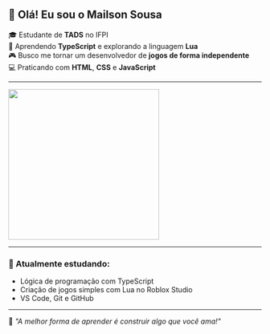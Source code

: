 ## 👋 Olá! Eu sou o Mailson Sousa

🎓 Estudante de **TADS** no IFPI  
🧠 Aprendendo **TypeScript** e explorando a linguagem **Lua**  
🎮 Busco me tornar um desenvolvedor de **jogos de forma independente**  
💻 Praticando com **HTML**, **CSS** e **JavaScript**

---

<img src="https://media.giphy.com/media/qgQUggAC3Pfv687qPC/giphy.gif" width="300" />

---

### 🌱 Atualmente estudando:

- Lógica de programação com TypeScript
- Criação de jogos simples com Lua no Roblox Studio
- VS Code, Git e GitHub

---

🧩 *"A melhor forma de aprender é construir algo que você ama!"*
